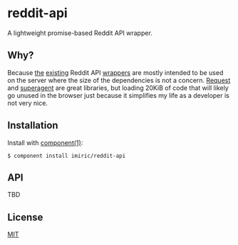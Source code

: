 
# reddit-api

  A lightweight promise-based Reddit API wrapper.

## Why?

  Because [the](https://github.com/timisbusy/handson-reddit)
  [existing](https://github.com/Stebon24/redwrap) Reddit API
  [wrappers](https://github.com/cha0s/reddit-api) are mostly intended to be
  used on the server where the size of the dependencies is not a concern.
  [Request](https://github.com/mikeal/request/) and
  [superagent](https://github.com/visionmedia/superagent) are great libraries,
  but loading 20KiB of code that will likely go unused in the browser just
  because it simplifies my life as a developer is not very nice.

## Installation

  Install with [component(1)](http://component.io):

    $ component install imiric/reddit-api

## API

  TBD

## License

  [MIT](LICENSE.md)
